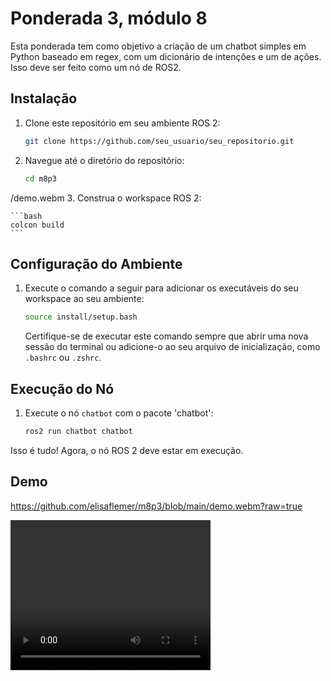 # Ponderada 3, módulo 8

Esta ponderada tem como objetivo a criação de um chatbot simples em Python baseado em regex, com um dicionário de intenções e um de ações. Isso deve ser feito como um nó de ROS2.

## Instalação

1. Clone este repositório em seu ambiente ROS 2:

    ```bash
    git clone https://github.com/seu_usuario/seu_repositorio.git
    ```

2. Navegue até o diretório do repositório:

    ```bash
    cd m8p3
    ```
/demo.webm
3. Construa o workspace ROS 2:

    ```bash
    colcon build
    ```

## Configuração do Ambiente

1. Execute o comando a seguir para adicionar os executáveis do seu workspace ao seu ambiente:

    ```bash
    source install/setup.bash
    ```

    Certifique-se de executar este comando sempre que abrir uma nova sessão do terminal ou adicione-o ao seu arquivo de inicialização, como `.bashrc` ou `.zshrc`.

## Execução do Nó

1. Execute o nó `chatbot` com o pacote 'chatbot':

    ```bash
    ros2 run chatbot chatbot
    ```

Isso é tudo! Agora, o nó ROS 2 deve estar em execução.

## Demo

https://github.com/elisaflemer/m8p3/blob/main/demo.webm?raw=true

<video width="320" height="240" controls>
  <source src="https://github.com/elisaflemer/m8p3/blob/main/demo.webm?raw=true" type="video/webm">
</video>